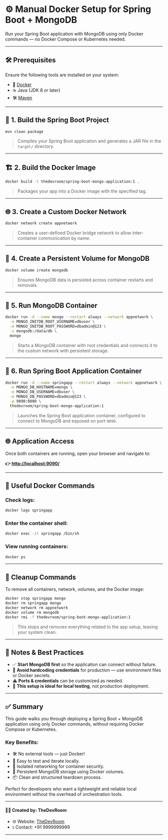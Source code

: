 # ⚙️ Manual Docker Setup for Spring Boot + MongoDB

Run your Spring Boot application with MongoDB using only Docker commands — no Docker Compose or Kubernetes needed.

---

## 🛠 Prerequisites

Ensure the following tools are installed on your system:

- 🐳 [Docker](https://docs.docker.com/get-docker/)
- ☕ Java (JDK 8 or later)
- 🛠️ [Maven](https://maven.apache.org/install.html)


---

## 🔨 1. Build the Spring Boot Project

```bash
mvn clean package
```

> Compiles your Spring Boot application and generates a JAR file in the `target/` directory.

---

## 🏗️ 2. Build the Docker Image

```bash
docker build -t thedevroom/spring-boot-mongo-application:1 .
```

> Packages your app into a Docker image with the specified tag.

---

## 🌐 3. Create a Custom Docker Network

```bash
docker network create appnetwork
```

> Creates a user-defined Docker bridge network to allow inter-container communication by name.

---

## 💾 4. Create a Persistent Volume for MongoDB

```bash
docker volume create mongodb
```

> Ensures MongoDB data is persisted across container restarts and removals.

---

## 🐘 5. Run MongoDB Container

```bash
docker run -d --name mongo --restart always --network appnetwork \
  -e MONGO_INITDB_ROOT_USERNAME=dbuser \
  -e MONGO_INITDB_ROOT_PASSWORD=dbadmin@123 \
  -v mongodb:/data/db \
  mongo
```

> Starts a MongoDB container with root credentials and connects it to the custom network with persistent storage.

---

## 🚀 6. Run Spring Boot Application Container

```bash
docker run -d --name springapp --restart always --network appnetwork \
  -e MONGO_DB_HOSTNAME=mongo \
  -e MONGO_DB_USERNAME=dbuser \
  -e MONGO_DB_PASSWORD=dbadmin@123 \
  -p 9090:8080 \
  thedevroom/spring-boot-mongo-application:1
```

> Launches the Spring Boot application container, configured to connect to MongoDB and exposed on port `9090`.

---

## 🌐 Application Access

Once both containers are running, open your browser and navigate to:

**👉 [http://localhost:9090/](http://localhost:9090/)**

---

## 🔎 Useful Docker Commands

### Check logs:
```bash
docker logs springapp
```

### Enter the container shell:
```bash
docker exec -it springapp /bin/sh
```

### View running containers:
```bash
docker ps
```

---

## 🧹 Cleanup Commands

To remove all containers, network, volumes, and the Docker image:

```bash
docker stop springapp mongo
docker rm springapp mongo
docker network rm appnetwork
docker volume rm mongodb
docker rmi -f thedevroom/spring-boot-mongo-application:1
```

> This stops and removes everything related to the app setup, leaving your system clean.

---

## 🔔 Notes & Best Practices

- ✅ **Start MongoDB first** so the application can connect without failure.
- 🔐 **Avoid hardcoding credentials** for production — use environment files or Docker secrets.
- ⚠️ **Ports & credentials** can be customized as needed.
- 🧪 **This setup is ideal for local testing**, not production deployment.

---

## ✅ Summary

This guide walks you through deploying a Spring Boot + MongoDB application using only Docker commands, without requiring Docker Compose or Kubernetes.

### Key Benefits:

- 🛠 No external tools — just Docker!
- 🔁 Easy to test and iterate locally.
- 🧱 Isolated networking for container security.
- 💾 Persistent MongoDB storage using Docker volumes.
- 📦 Clean and structured teardown process.

Perfect for developers who want a lightweight and reliable local environment without the overhead of orchestration tools.

---
#### 👨‍💻 Created by: TheDevRoom

- 🌐 Website: [TheDevRoom](https://github.com/localhost-devel/localhost-devel/blob/master/README.md)
- 📞 Contact: +91 9999999999
---